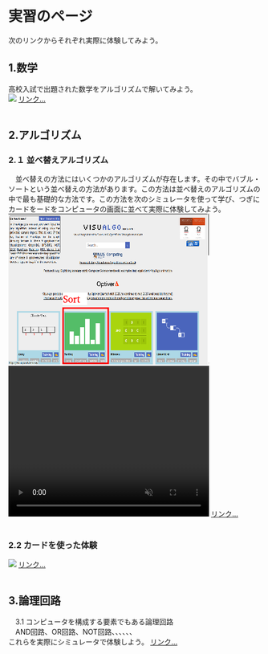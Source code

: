 <h1>実習のページ</h1>
<p> 次のリンクからそれぞれ実際に体験してみよう。</p>

<h2>1.数学</h2>
 高校入試で出題された数学をアルゴリズムで解いてみよう。<br>
<img src="/Entrance_Q5/Q5_all.png">
<a href="https://y2020am.github.io/Entrance_Q5" target="_blank">リンク...</a><br><br>

<h2>2.アルゴリズム</h2>
<h3>2.１ 並べ替えアルゴリズム</h3>
　並べ替えの方法にはいくつかのアルゴリズムが存在します。その中でバブル・ソートという並べ替えの方法があります。この方法は並べ替えのアルゴリズムの中で最も基礎的な方法です。この方法を次のシミュレータを使って学び、つぎにカードをードをコンピュータの画面に並べて実際に体験してみよう。<br>
<img width="400" hegiht="300" src="simulator.png">
<span><video width="400" height="300" src="bubbleSort_400x300.mp4" controls muted></video></span>
<a href="https://visualgo.net/en" target="_blank">リンク...</a><br><br>

<h3>2.2 カードを使った体験</h3>
<img width="400" hegiht="300" src="/Sorting_cards/Sorting_cards.png">
<a href="/Sorting_cards/index.html" target="_blank">リンク...</a><br><br>


<h2>3.論理回路</h2>
　3.1 コンピュータを構成する要素でもある論理回路<br>
　AND回路、OR回路、NOT回路、、、、、、<br>
これらを実際にシミュレータで体験しよう。
<a href="https://www.falstad.com/circuit/" target="_blank">リンク...</a><br><br>


